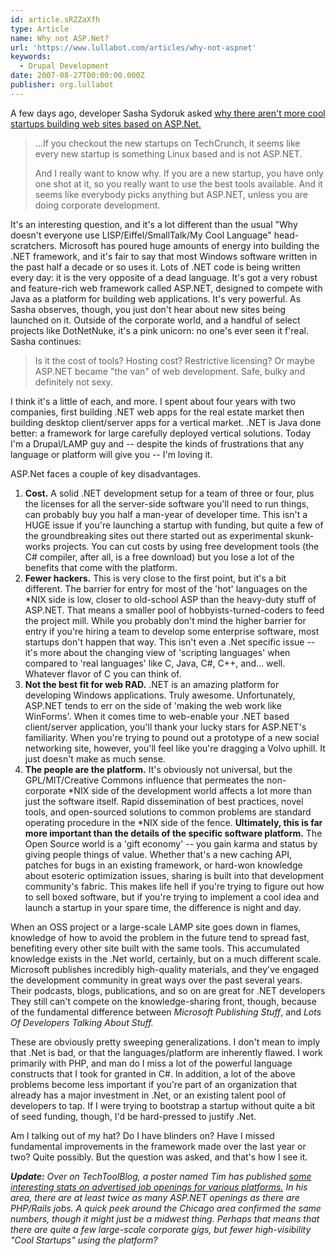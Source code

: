 ```yaml
---
id: article.sRZZaXfh
type: Article
name: Why not ASP.Net?
url: 'https://www.lullabot.com/articles/why-not-aspnet'
keywords:
  - Drupal Development
date: 2007-08-27T00:00:00.000Z
publisher: org.lullabot
---
```

A few days ago, developer Sasha Sydoruk asked [why there aren't more cool startups building web sites based on ASP.Net.](http://www.sashasydoruk.com/2007/08/19/where-are-all-the-cool-startups-that-run-on-aspnet/)

> ...If you checkout the new startups on TechCrunch, it seems like every new startup is something Linux based and is not ASP.NET.
> 
> And I really want to know why. If you are a new startup, you have only one shot at it, so you really want to use the best tools available. And it seems like everybody picks anything but ASP.NET, unless you are doing corporate development.

It's an interesting question, and it's a lot different than the usual "Why doesn't everyone use LISP/Eiffel/SmallTalk/My Cool Language" head-scratchers. Microsoft has poured huge amounts of energy into building the .NET framework, and it's fair to say that most Windows software written in the past half a decade or so uses it. Lots of .NET code is being written every day: it is the very opposite of a dead language. It's got a very robust and feature-rich web framework called ASP.NET, designed to compete with Java as a platform for building web applications. It's very powerful. As Sasha observes, though, you just don't hear about new sites being launched on it. Outside of the corporate world, and a handful of select projects like DotNetNuke, it's a pink unicorn: no one's ever seen it f'real. Sasha continues:

> Is it the cost of tools? Hosting cost? Restrictive licensing? Or maybe ASP.NET became "the van" of web development. Safe, bulky and definitely not sexy.

I think it's a little of each, and more. I spent about four years with two companies, first building .NET web apps for the real estate market then building desktop client/server apps for a vertical market. .NET is Java done better: a framework for large carefully deployed vertical solutions. Today I'm a Drupal/LAMP guy and -- despite the kinds of frustrations that any language or platform will give you -- I'm loving it.

ASP.Net faces a couple of key disadvantages.

1.  **Cost.** A solid .NET development setup for a team of three or four, plus the licenses for all the server-side software you'll need to run things, can probably buy you half a man-year of developer time. This isn't a HUGE issue if you're launching a startup with funding, but quite a few of the groundbreaking sites out there started out as experimental skunk-works projects. You can cut costs by using free development tools (the C# compiler, after all, is a free download) but you lose a lot of the benefits that come with the platform.
2.  **Fewer hackers.** This is very close to the first point, but it's a bit different. The barrier for entry for most of the 'hot' languages on the \*NIX side is low, closer to old-school ASP than the heavy-duty stuff of ASP.NET. That means a smaller pool of hobbyists-turned-coders to feed the project mill. While you probably don't mind the higher barrier for entry if you're hiring a team to develop some enterprise software, most startups don't happen that way. This isn't even a .Net specific issue -- it's more about the changing view of 'scripting languages' when compared to 'real languages' like C, Java, C#, C++, and... well. Whatever flavor of C you can think of.
3.  **Not the best fit for web RAD.** .NET is an amazing platform for developing Windows applications. Truly awesome. Unfortunately, ASP.NET tends to err on the side of 'making the web work like WinForms'. When it comes time to web-enable your .NET based client/server application, you'll thank your lucky stars for ASP.NET's familiarity. When you're trying to pound out a prototype of a new social networking site, however, you'll feel like you're dragging a Volvo uphill. It just doesn't make as much sense.
4.  **The people are the platform.** It's obviously not universal, but the GPL/MIT/Creative Commons influence that permeates the non-corporate \*NIX side of the development world affects a lot more than just the software itself. Rapid dissemination of best practices, novel tools, and open-sourced solutions to common problems are standard operating procedure in the \*NIX side of the fence. **Ultimately, this is far more important than the details of the specific software platform.** The Open Source world is a 'gift economy' -- you gain karma and status by giving people things of value. Whether that's a new caching API, patches for bugs in an existing framework, or hard-won knowledge about esoteric optimization issues, sharing is built into that development community's fabric. This makes life hell if you're trying to figure out how to sell boxed software, but if you're trying to implement a cool idea and launch a startup in your spare time, the difference is night and day.

When an OSS project or a large-scale LAMP site goes down in flames, knowledge of how to avoid the problem in the future tend to spread fast, benefiting every other site built with the same tools. This accumulated knowledge exists in the .Net world, certainly, but on a much different scale. Microsoft publishes incredibly high-quality materials, and they've engaged the development community in great ways over the past several years. Their podcasts, blogs, publications, and so on are great for .NET developers They still can't compete on the knowledge-sharing front, though, because of the fundamental difference between *Microsoft Publishing Stuff*, and *Lots Of Developers Talking About Stuff.*

These are obviously pretty sweeping generalizations. I don't mean to imply that .Net is bad, or that the languages/platform are inherently flawed. I work primarily with PHP, and man do I miss a lot of the powerful language constructs that I took for granted in C#. In addition, a lot of the above problems become less important if you're part of an organization that already has a major investment in .Net, or an existing talent pool of developers to tap. If I were trying to bootstrap a startup without quite a bit of seed funding, though, I'd be hard-pressed to justify .Net.

Am I talking out of my hat? Do I have blinders on? Have I missed fundamental improvements in the framework made over the last year or two? Quite possibly. But the question was asked, and that's how I see it.

***Update:** Over on TechToolBlog, a poster named Tim has published [some interesting stats on advertised job openings for various platforms.](http://www.techtoolblog.com/archives/ruby-php-aspnet-job-comparison) In his area, there are at least twice as many ASP.NET openings as there are PHP/Rails jobs. A quick peek around the Chicago area confirmed the same numbers, though it might just be a midwest thing. Perhaps that means that there are quite a few large-scale corporate gigs, but fewer high-visibility "Cool Startups" using the platform?*

